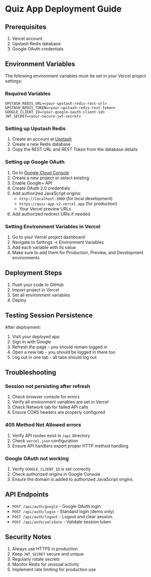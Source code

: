 # Quiz App Deployment Guide

## Prerequisites

1. Vercel account
2. Upstash Redis database
3. Google OAuth credentials

## Environment Variables

The following environment variables must be set in your Vercel project settings:

### Required Variables

```
UPSTASH_REDIS_URL=<your-upstash-redis-rest-url>
UPSTASH_REDIS_TOKEN=<your-upstash-redis-rest-token>
GOOGLE_CLIENT_ID=<your-google-oauth-client-id>
JWT_SECRET=<your-secure-jwt-secret>
```

### Setting up Upstash Redis

1. Create an account at [Upstash](https://upstash.com)
2. Create a new Redis database
3. Copy the REST URL and REST Token from the database details

### Setting up Google OAuth

1. Go to [Google Cloud Console](https://console.cloud.google.com)
2. Create a new project or select existing
3. Enable Google+ API
4. Create OAuth 2.0 credentials
5. Add authorized JavaScript origins:
   - `http://localhost:3000` (for local development)
   - `https://quiz-app-v2.vercel.app` (for production)
   - Your Vercel preview URLs
6. Add authorized redirect URIs if needed

### Setting Environment Variables in Vercel

1. Go to your Vercel project dashboard
2. Navigate to Settings → Environment Variables
3. Add each variable with its value
4. Make sure to add them for Production, Preview, and Development environments

## Deployment Steps

1. Push your code to GitHub
2. Import project in Vercel
3. Set all environment variables
4. Deploy

## Testing Session Persistence

After deployment:

1. Visit your deployed app
2. Sign in with Google
3. Refresh the page - you should remain logged in
4. Open a new tab - you should be logged in there too
5. Log out in one tab - all tabs should log out

## Troubleshooting

### Session not persisting after refresh

1. Check browser console for errors
2. Verify all environment variables are set in Vercel
3. Check Network tab for failed API calls
4. Ensure CORS headers are properly configured

### 405 Method Not Allowed errors

1. Verify API routes exist in `/api` directory
2. Check `vercel.json` configuration
3. Ensure API handlers export proper HTTP method handling

### Google OAuth not working

1. Verify `GOOGLE_CLIENT_ID` is set correctly
2. Check authorized origins in Google Console
3. Ensure the domain is added to authorized JavaScript origins

## API Endpoints

- `POST /api/auth/google` - Google OAuth login
- `POST /api/auth/login` - Standard login (demo only)
- `POST /api/auth/logout` - Logout and clear session
- `POST /api/auth/validate` - Validate session token

## Security Notes

1. Always use HTTPS in production
2. Keep `JWT_SECRET` secure and unique
3. Regularly rotate secrets
4. Monitor Redis for unusual activity
5. Implement rate limiting for production use
